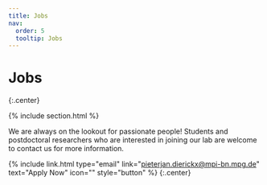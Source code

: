 ```yaml
---
title: Jobs
nav:
  order: 5
  tooltip: Jobs
---
```


# <i class="fas fa-users"></i>Jobs


{:.center}

{% include section.html %}

We are always on the lookout for passionate people! Students and postdoctoral researchers who are interested in joining our lab are welcome to contact us for more information.

{% include link.html type="email" link="pieterjan.dierickx@mpi-bn.mpg.de" text="Apply Now" icon="" style="button" %}
{:.center}
